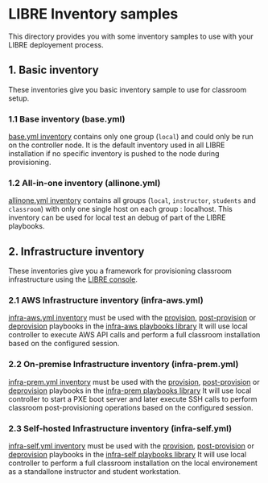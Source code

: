 # LIBRE Inventory samples

This directory provides you with some inventory samples to use with your LIBRE deployement process.

## 1. Basic inventory

These inventories give you basic inventory sample to use for classroom setup.

### 1.1 Base inventory (base.yml)

[base.yml inventory](./base.yml) contains only one group (`local`) and could only be run on the
controller node. It is the default inventory used in all LIBRE installation if no specific
inventory is pushed to the node during provisioning.

### 1.2 All-in-one inventory (allinone.yml)

[allinone.yml inventory](./allinone.yml) contains all groups (`local`, `instructor`, `students` and `classroom`)
with only one single host on each group : localhost. This inventory can be used for local test an debug of part
of the LIBRE playbooks.

## 2. Infrastructure inventory

These inventories give you a framework for provisioning classroom infrastructure using the
 [LIBRE console](../../install-console.md).

### 2.1 AWS Infrastructure inventory (infra-aws.yml)

[infra-aws.yml inventory](./infra-aws.yml) must be used with the [provision](../playbooks/infra-aws#2-start-provisioning-classroom),
[post-provision](../playbooks/infra-aws#3-post-provisioning-classroom) or
[deprovision](../playbooks/infra-aws#5-deprovision-a-classroom) playbooks in the
[infra-aws playbooks library](../playbooks/README.md)
It will use local controller to execute AWS API calls and perform a full classroom installation
based on the configured session.

### 2.2 On-premise Infrastructure inventory (infra-prem.yml)

[infra-prem.yml inventory](./infra-prem.yml) must be used with the [provision](../playbooks/infra-prem#2-start-provisioning-classroom),
[post-provision](../playbooks/infra-prem#3-post-provisioning-classroom) or
[deprovision](../playbooks/infra-prem#5-deprovision-a-classroom) playbooks in the
[infra-prem playbooks library](../playbooks/README.md)
It will use local controller to start a PXE boot server and later execute SSH calls
to perform classroom post-provisioning operations based on the configured session.

### 2.3 Self-hosted Infrastructure inventory (infra-self.yml)

[infra-self.yml inventory](./infra-self.yml) must be used with the [provision](../playbooks/infra-self#2-start-provisioning-classroom),
[post-provision](../playbooks/infra-self#3-post-provisioning-classroom) or
[deprovision](../playbooks/infra-self#5-deprovision-a-classroom) playbooks in the
[infra-self playbooks library](../playbooks/README.md)
It will use local controller to perform a full classroom installation on the
local environement as a standallone instructor and student workstation.
